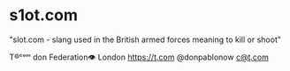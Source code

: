 # s1ot.com
"slot.com - slang used in the British armed forces meaning to kill or shoot"
T®ᶜᵒᵐ don Federation👁  London  https://ţ.com @donpablonow c@ţ.com